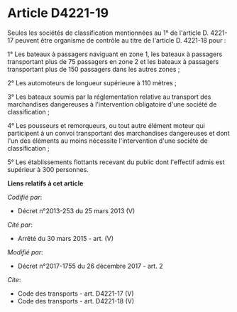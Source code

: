 # Article D4221-19

Seules les sociétés de classification mentionnées au 1° de l'article D. 4221-17 peuvent être organisme de contrôle au titre
de l'article D. 4221-18 pour : 

1° Les bateaux à passagers naviguant en zone 1, les bateaux à passagers transportant plus de 75 passagers en zone 2 et les
bateaux à passagers transportant plus de 150 passagers dans les autres zones ; 

2° Les automoteurs de longueur supérieure à 110 mètres ; 

3° Les bateaux soumis par la réglementation relative au transport des marchandises dangereuses à l'intervention obligatoire
d'une société de classification ; 

4° Les pousseurs et remorqueurs, ou tout autre élément moteur qui participent à un convoi transportant des marchandises
dangereuses et dont l'un des éléments au moins nécessite l'intervention d'une société de classification ; 

5° Les établissements flottants recevant du public dont l'effectif admis est supérieur à 300 personnes.

**Liens relatifs à cet article**

_Codifié par_:

  - Décret n°2013-253 du 25 mars 2013 (V)

_Cité par_:

  - Arrêté du 30 mars 2015 - art. (V)

_Modifié par_:

  - Décret n°2017-1755 du 26 décembre 2017 - art. 2

_Cite_:

  - Code des transports - art. D4221-17 (V)
  - Code des transports - art. D4221-18 (V)
